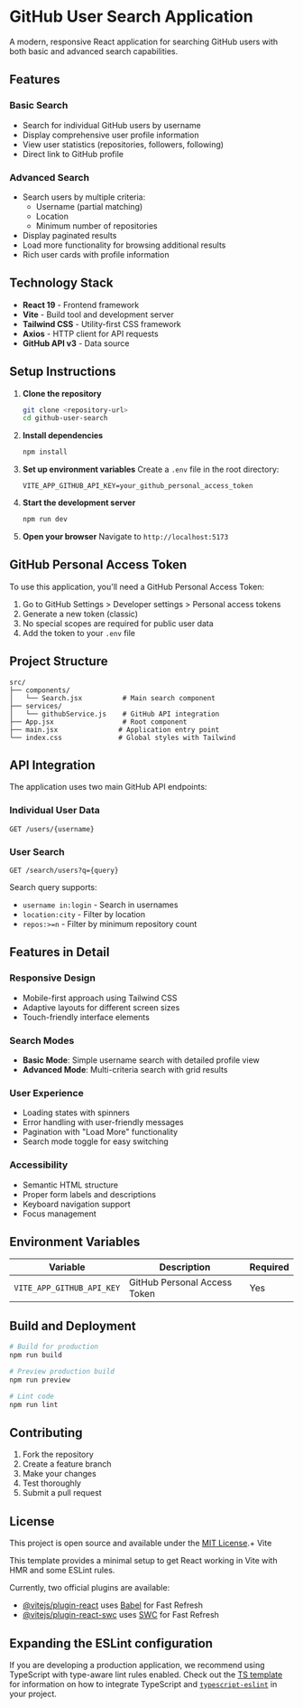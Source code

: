 # GitHub User Search Application

A modern, responsive React application for searching GitHub users with both basic and advanced search capabilities.

## Features

### Basic Search
- Search for individual GitHub users by username
- Display comprehensive user profile information
- View user statistics (repositories, followers, following)
- Direct link to GitHub profile

### Advanced Search
- Search users by multiple criteria:
  - Username (partial matching)
  - Location
  - Minimum number of repositories
- Display paginated results
- Load more functionality for browsing additional results
- Rich user cards with profile information

## Technology Stack

- **React 19** - Frontend framework
- **Vite** - Build tool and development server
- **Tailwind CSS** - Utility-first CSS framework
- **Axios** - HTTP client for API requests
- **GitHub API v3** - Data source

## Setup Instructions

1. **Clone the repository**
   ```bash
   git clone <repository-url>
   cd github-user-search
   ```

2. **Install dependencies**
   ```bash
   npm install
   ```

3. **Set up environment variables**
   Create a `.env` file in the root directory:
   ```
   VITE_APP_GITHUB_API_KEY=your_github_personal_access_token
   ```

4. **Start the development server**
   ```bash
   npm run dev
   ```

5. **Open your browser**
   Navigate to `http://localhost:5173`

## GitHub Personal Access Token

To use this application, you'll need a GitHub Personal Access Token:

1. Go to GitHub Settings > Developer settings > Personal access tokens
2. Generate a new token (classic)
3. No special scopes are required for public user data
4. Add the token to your `.env` file

## Project Structure

```
src/
├── components/
│   └── Search.jsx          # Main search component
├── services/
│   └── githubService.js    # GitHub API integration
├── App.jsx                 # Root component
├── main.jsx               # Application entry point
└── index.css              # Global styles with Tailwind
```

## API Integration

The application uses two main GitHub API endpoints:

### Individual User Data
```
GET /users/{username}
```

### User Search
```
GET /search/users?q={query}
```

Search query supports:
- `username in:login` - Search in usernames
- `location:city` - Filter by location
- `repos:>=n` - Filter by minimum repository count

## Features in Detail

### Responsive Design
- Mobile-first approach using Tailwind CSS
- Adaptive layouts for different screen sizes
- Touch-friendly interface elements

### Search Modes
- **Basic Mode**: Simple username search with detailed profile view
- **Advanced Mode**: Multi-criteria search with grid results

### User Experience
- Loading states with spinners
- Error handling with user-friendly messages
- Pagination with "Load More" functionality
- Search mode toggle for easy switching

### Accessibility
- Semantic HTML structure
- Proper form labels and descriptions
- Keyboard navigation support
- Focus management

## Environment Variables

| Variable | Description | Required |
|----------|-------------|----------|
| `VITE_APP_GITHUB_API_KEY` | GitHub Personal Access Token | Yes |

## Build and Deployment

```bash
# Build for production
npm run build

# Preview production build
npm run preview

# Lint code
npm run lint
```

## Contributing

1. Fork the repository
2. Create a feature branch
3. Make your changes
4. Test thoroughly
5. Submit a pull request

## License

This project is open source and available under the [MIT License](LICENSE).+ Vite

This template provides a minimal setup to get React working in Vite with HMR and some ESLint rules.

Currently, two official plugins are available:

- [@vitejs/plugin-react](https://github.com/vitejs/vite-plugin-react/blob/main/packages/plugin-react) uses [Babel](https://babeljs.io/) for Fast Refresh
- [@vitejs/plugin-react-swc](https://github.com/vitejs/vite-plugin-react/blob/main/packages/plugin-react-swc) uses [SWC](https://swc.rs/) for Fast Refresh

## Expanding the ESLint configuration

If you are developing a production application, we recommend using TypeScript with type-aware lint rules enabled. Check out the [TS template](https://github.com/vitejs/vite/tree/main/packages/create-vite/template-react-ts) for information on how to integrate TypeScript and [`typescript-eslint`](https://typescript-eslint.io) in your project.
